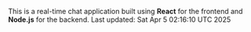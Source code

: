 This is a real-time chat application built using **React** for the frontend and **Node.js** for the backend.
Last updated: Sat Apr  5 02:16:10 UTC 2025
